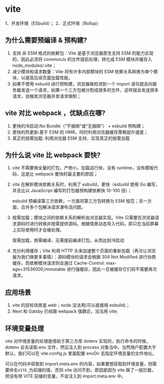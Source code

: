 # vite

1、开发环境（ESbuild）； 2、正式环境（Rollup）

## 为什么需要预编译 & 预构建?

1. 支持 非 ESM 格式的依赖包：Vite 是基于浏览器原生支持 ESM 的能力实现的，因此必须将 commonJs 的文件提前处理，转化成 ESM 模块并缓存入 node_modules/.vite；
2. 减少模块和请求数量：Vite 将有许多内部模块的 ESM 依赖关系转换为单个模块，以提高后续页面加载性能。
3. 如果不使用 esbuild 进行预构建，浏览器每检测到一个 import 语句就会向服务器发送一个请求，如果一个三方包被分割成很多的文件，这样就会发送很多请求，会触发浏览器并发请求限制；

## vite 对比 webpack ，优缺点在哪?

1. 更快的冷启动:No Bundle（“不捆绑”或“无捆绑”） + esbuild 预构建；
2. 更快的热更新:基于 ESM 的 HMR，同时利用浏览器缓存策略提升速度；
3. 真正的按需加载: 利用浏览器 ESM 支持，实现真正的按需加载

## 为什么说 vite 比 webpack 要快?

1. vite 不需要做全量的打包，产物小，加载运行快，没有 runtime，没有模板代码，这是比 webpack 要快的最主要的原因；
2. vite 在解析模块依赖关系时，利用了 esbuild，更快（esbuild 使用 Go 编写，并且比以 JavaScript 编写的打包器预构建依赖快 10-100 倍）；

   esbuild 预编译第三方依赖，一方面将第三方包转换为 ESM 规范；另一方面，合并多个包解决请求瀑布流问题。

3. 按需加载；模块之间的依赖关系的解析由浏览器实现。Vite 只需要在浏览器请求源码时进行转换并按需提供源码。根据情景动态导入代码，即只在当前屏幕上实际使用时才会被处理。

   按需加载，按需编译，无需提前编译打包，从而达到冷启动

4. 充分利用缓存；Vite 利用 HTTP 头来加速整个页面的重新加载（再次让浏览器为我们做更多事情）：源码模块的请求会根据 304 Not Modified 进行协商缓存，而依赖模块请求则会通过 Cache-Control: max-age=31536000,immutable 进行强缓存，因此一旦被缓存它们将不需要再次请求。

## 应用场景

1. vite 的目标场景是 web；node 没法用(可以直接用 esbuild)；
2. Next 和 Gatsby 已经跟 webpack 强耦合，没法用 vite;

## 环境变量处理

vite 对环境变量的处理是借助于第三方库 dotenv 实现的，执行命令的时候，dotenv 会去读取.env 文件，然后注入到 process 对象当中。当然用户配置大于默认，我们可以在 vite.config.js 里面配置 envDir 去指定环境变量的文件地址。

可以在代码中获取到 import.meta.env 的内容，如果要想获取到环境变量，则需要命名`VITE_`为前缀的值，否则 vite 访问不到，原因是因为 vite 做了一层拦截，把没有带 VITE 前缀的变量，不会注入到 import.meta.env 中。
